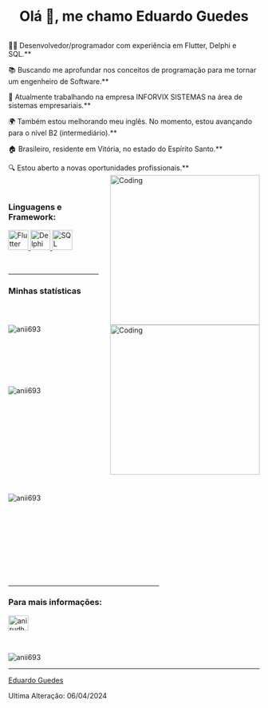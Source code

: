 <h1 align="center">Olá 👋, me chamo Eduardo Guedes</h1>




<p align="left"> <a href="https://twitter.com/" target="blank"><img src="https://img.shields.io/twitter/follow/?logo=twitter&style=for-the-badge" alt="" /></a> </p>

👨‍💻 Desenvolvedor/programador com experiência em Flutter, Delphi e SQL.**

📚 Buscando me aprofundar nos conceitos de programação para me tornar um engenheiro de Software.**

💼 Atualmente trabalhando na empresa INFORVIX SISTEMAS na área de sistemas empresariais.**

🌍 Também estou melhorando meu inglês. No momento, estou avançando para o nível B2 (intermediário).**

🏠 Brasileiro, residente em Vitória, no estado do Espírito Santo.**

🔍 Estou aberto a novas oportunidades profissionais.**
<img align="right" alt="Coding" width="300" src="https://i.pinimg.com/originals/81/17/8b/81178b47a8598f0c81c4799f2cdd4057.gif">


<br>
<h3 align="left">Linguagens e Framework:</h3>
<p align="left"><a href="https://flutter.dev/" target="_blank" rel="noreferrer"> <img src="https://drive.google.com/file/d/1lqsotIACcb4qox2NNMQF_6TbuOl5mXTo/view?usp=drive_link" alt="Flutter" width="40" height="40"/></a><a href="https://www.embarcadero.com/br/products/delphi" target="_blank" rel="noreferrer"> <img src="https://cdn-icons-png.flaticon.com/512/5968/5968252.png" alt="Delphi" width="40" height="40"/> </a><a href="https://firebirdsql.org/" target="_blank" rel="noreferrer"> <img src="https://www.ibm.com/content/dam/adobe-cms/instana/media_logo/Azure-SQL-Database-Monitoring.component.complex-narrative-xl.ts=1692276181038.png/content/adobe-cms/br/pt/products/instana/supported-technologies/azure-sql-database-monitoring/_jcr_content/root/table_of_contents/body/content_section_styled/content-section-body/complex_narrative/logoimage" alt="SQL" width="40" height="40"/> </a></p><br>


<hr width="36%" >

<h3>Minhas statísticas</h3>
<img align="right" alt="Coding" width="300" src="https://cdn.dribbble.com/users/1277312/screenshots/14733298/media/39b1045e593737587dd60e42c8422d1f.gif" >
<br>


<p><img align="left" src="https://github-readme-stats.vercel.app/api/top-langs?username=EduardoGuedes242&show_icons=true&theme=dark&locale=en&layout=compact" alt="anii693" /></p>

<br><br><br><br><br><br><br>
<p>&nbsp;<img align="left" src="https://github-readme-stats.vercel.app/api?username=EduardoGuedes242&show_icons=true&theme=dark&locale=en" alt="anii693" /></p>
<br><br><br><br><br><br><br><br><br><br>

<p><img align="left" src="https://github-readme-streak-stats.herokuapp.com/?user=EduardoGuedes242&theme=dark" alt="anii693" /></p>
<br><br><br><br><br><br><br><br><br><br>
<hr width="60%" >
<h3 align="left">Para mais informações:</h3>
<p align="left">
<a href="https://www.linkedin.com/in/eduardo-guedes-28018a270" target="blank"><img align="center" src="https://raw.githubusercontent.com/rahuldkjain/github-profile-readme-generator/master/src/images/icons/Social/linked-in-alt.svg" alt="anirudh-rai-072732220" height="30" width="40" /></a>
</p>
<br>
<p align="left"> <img src="https://komarev.com/ghpvc/?username=EduardoGuedes242&label=Profile%20views&color=0e75b6&style=flat" alt="anii693" /> </p>

------


[Eduardo Guedes](https://github.com/EduardoGuedes242)

Ultima Alteração: 06/04/2024
